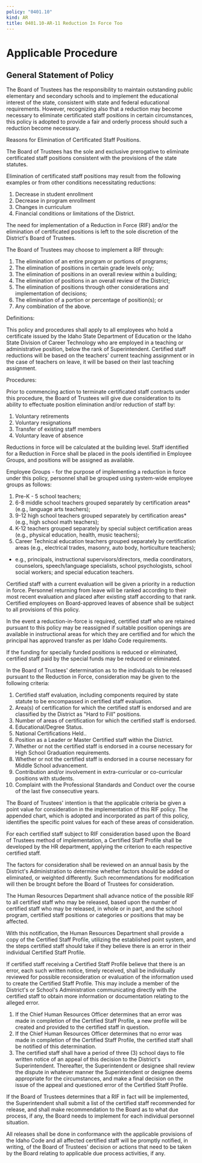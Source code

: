 ```yaml
---
policy: "0401.10"
kind: AR
title: 0401.10-AR-11 Reduction In Force Too
---
```


# Applicable Procedure

## General Statement of Policy
The Board of Trustees has the responsibility to maintain outstanding public elementary and secondary schools and to implement the educational interest of the state, consistent with state and federal educational requirements.    However, recognizing also that a reduction may become necessary to eliminate certificated staff positions in certain circumstances, this policy is adopted to provide a fair and orderly process should such a reduction become necessary.

Reasons for Elimination of Certificated Staff Positions.

The Board of Trustees has the sole and exclusive prerogative to eliminate certificated staff positions consistent with the provisions of the state statutes.

Elimination of certificated staff positions may result from the following examples or from other conditions necessitating reductions:

1.  Decrease in student enrollment
1.  Decrease in program enrollment
1.  Changes in curriculum
1.  Financial conditions or limitations of the District.

The need for implementation of a Reduction in Force (RIF) and/or the elimination of certificated positions is left to the sole discretion of the District's Board of Trustees.

The Board of Trustees may choose to implement a RIF through:

1.  The elimination of an entire program or portions of programs;
1.  The elimination of positions in certain grade levels only;
1.  The elimination of positions in an overall review within a building;
1.  The elimination of positions in an overall review of the District;
1.  The elimination of positions through other considerations and implementation of decisions;
1.  The elimination of a portion or percentage of position(s); or
1.  Any combination of the above.

Definitions:

This policy and procedures shall apply to all employees who hold a certificate issued by the Idaho State Department of Education or the Idaho State Division of Career Technology who are employed in a teaching or administrative position, below the rank of Superintendent.   Certified staff reductions will be based on the teachers' current teaching assignment or in the case of teachers on leave, it will be based on their last teaching assignment.

Procedures:

Prior to commencing action to terminate certificated staff contracts under this procedure, the Board of Trustees will give due consideration to its ability to effectuate position elimination and/or reduction of staff by:

1.  Voluntary retirements
1.  Voluntary resignations
1.  Transfer of existing staff members
1.  Voluntary leave of absence

Reductions in force will be calculated at the building level.  Staff identified for a Reduction in Force shall be placed in the pools identified in Employee Groups, and positions will be assigned as available.

Employee Groups - for the purpose of implementing a reduction in force under this policy, personnel shall be grouped using system-wide employee groups as follows:

1.  Pre-K - 5 school teachers;
1.  6-8 middle school teachers grouped separately by certification areas*  (e.g., language arts teachers);
1.  9-12 high school teachers grouped separately by certification areas* (e.g., high school math teachers);
1.  K-12 teachers grouped separately by special subject certification areas (e.g., physical education, health, music teachers);
1.  Career Technical education teachers grouped separately by certification areas (e.g., electrical trades, masonry, auto body, horticulture teachers);

* e.g., principals, instructional supervisors/directors, media coordinators, counselors, speech/language specialists, school psychologists, school social workers; and special education teachers.


Certified staff with a current evaluation will be given a priority in a reduction in force.   Personnel returning from leave will be ranked according to their most recent evaluation and placed after existing staff according to that rank.   Certified employees on Board-approved leaves of absence shall be subject to all provisions of this policy.

In the event a reduction-in-force is required, certified staff who are retained pursuant to this policy may be reassigned if suitable position openings are available in instructional areas for which they are certified and for which the principal has approved transfer as per Idaho Code requirements.

If the funding for specially funded positions is reduced or eliminated, certified staff paid by the special funds may be reduced or eliminated.

In the Board of Trustees' determination as to the individuals to be released pursuant to the Reduction in Force, consideration may be given to the following criteria:

1.  Certified staff evaluation, including components required by state statute to be encompassed in certified staff evaluation.
1.  Area(s) of certification for which the certified staff is endorsed and are classified by the District as "Hard to Fill" positions.
1.  Number of areas of certification for which the certified staff is endorsed.
1.  Educational/Degree Status.
1.  National Certifications Held..
1.  Position as a Leader or Master Certified staff within the District.
1.  Whether or not the certified staff is endorsed in a course necessary for High School Graduation requirements.
1.  Whether or not the certified staff is endorsed in a course necessary for Middle School advancement.
1.   Contribution and/or involvement in extra-curricular or co-curricular positions with students.
1.  Complaint with the Professional Standards and Conduct over the course of the last five consecutive years.

The Board of Trustees' intention is that the applicable criteria be given a point value for consideration in the implementation of this RIF policy.  The﻿ appended chart, which is adopted and incorporated as part of this policy, identifies the specific point values for each of these areas of consideration.

For each certified staff subject to RIF consideration based upon the Board of Trustees method of implementation, a Certified Staff Profile shall be developed by the HR department, applying the criterion to each respective certified staff.

The factors for consideration shall be reviewed on an annual basis by the District's Administration to determine whether factors should be added or eliminated, or weighted differently. Such recommendations for modification will then be brought before the Board of Trustees for consideration.

The Human Resources Department shall advance notice of the possible RIF to all certified staff who may be released, based upon the number of certified staff who may be released, in whole or in part, and the school program, certified staff positions or categories or positions that may be affected.

With this notification, the Human Resources Department shall provide a copy of the Certified Staff Profile, utilizing the established point system, and the steps certified staff should take if they believe there is an error in their individual Certified Staff Profile.

If certified staff receiving a Certified Staff Profile believe that there is an error, each such written notice, timely received, shall be individually reviewed for possible reconsideration or evaluation of the information used to create the Certified Staff Profile.   This may include a member of the District's or School's Administration communicating directly with the certified staff to obtain more information or documentation relating to the alleged error.

1.  If the Chief Human Resources Officer determines that an error was made in completion of the Certified Staff Profile, a new profile will be created and provided to the certified staff in question.
1.  If the Chief Human Resources Officer determines that no error was made in completion of the Certified Staff Profile, the certified staff shall be notified of this determination.
1.  The certified staff shall have a period of three (3) school days to file written notice of an appeal of this decision to the District's Superintendent.   Thereafter, the Superintendent or designee shall review the dispute in whatever manner the Superintendent or designee deems appropriate for the circumstances, and make a final decision on the issue of the appeal and questioned error of the Certified Staff Profile.

If the Board of Trustees determines that a RIF in fact will be implemented, the Superintendent shall submit a list of the certified staff recommended for release, and shall make recommendation to the Board as to what due process, if any, the Board needs to implement for each individual personnel situation.

All releases shall be done in conformance with the applicable provisions of the Idaho Code and all affected certified staff will be promptly notified, in writing, of the Board of Trustees' decision or actions that need to be taken by the Board relating to applicable due process activities, if any.
